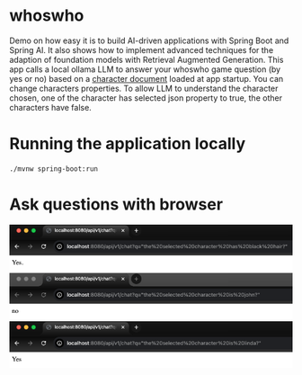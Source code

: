 # whoswho
Demo on how easy it is to build AI-driven applications with Spring Boot and Spring AI. 
It also shows how to implement advanced techniques for the adaption of foundation models with Retrieval Augmented Generation.
This app calls a local ollama LLM to answer your whoswho game question (by yes or no) based on a [character document](https://github.com/spuchol81/whoswho/blob/main/src/main/resources/static/Cards.json) loaded at app startup.
You can change characters properties. To allow LLM to understand the character chosen, one of the character has selected json property to true, the other characters have false.

# Running the application locally
```
./mvnw spring-boot:run
```

# Ask questions with browser
![](docs/q1.png)
![](docs/q2.png)
![](docs/q3.png)